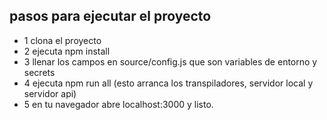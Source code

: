 ## pasos para ejecutar el proyecto

* 1 clona el proyecto
* 2 ejecuta npm install 
* 3 llenar los campos en source/config.js que son variables de entorno y secrets
* 4 ejecuta npm run all (esto arranca los transpiladores, servidor local y servidor api)
* 5 en tu navegador abre localhost:3000 y listo.
